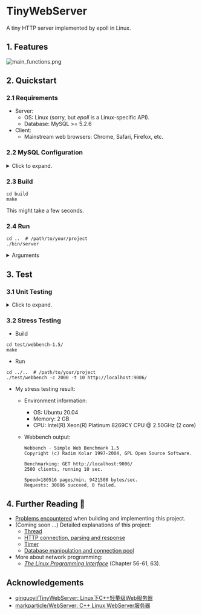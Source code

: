 # TinyWebServer
A tiny HTTP server implemented by epoll in Linux.

## 1. Features
![main_functions.png](https://s2.loli.net/2022/04/17/dAgxzLZhwIrpiba.png)

## 2. Quickstart

### 2.1 Requirements
- Server:
  - OS: Linux (sorry, but *epoll* is a Linux-specific API).
  - Database: MySQL >= 5.2.6
- Client:
  - Mainstream web browsers: Chrome, Safari, Firefox, etc.

### 2.2 MySQL Configuration
<details>
  <summary>Click to expand.</summary>

1. Log in to your MySQL server.
```shell
mysql -u root -p
```
2. Create a new database and insert some records.
```mysql
# Create a new database 
CREATE DATABASE web_server;
USE web_server;

# Create a new table
CREATE TABLE user(
    username char(50) NULL,
    password char(50) NULL
) ENGINE=InnoDB;

# Insert an record
INSERT INTO user(username, password) VALUES('user1', 'password1');
```

3. Store your information in `DatabaseInfo.txt`.
```text
port        3006
user        mysql_username
passwd      mysql_password
database    web_server
```
</details>

### 2.3 Build 
```shell
cd build
make
```
This might take a few seconds.

### 2.4 Run
```shell
cd ..  # /path/to/your/project
./bin/server
```
<details>
<summary>Arguments</summary>

```shell
./bin/server [-p port] [-m trigger_mode] [-o opt_linger] [-d conn_pool_num] [-t thread_num] [-l open_log]
```

- `-p`: port to the server. Default: `9006`.
- `-m`: trigger mode. Default: `3` (ET mode).
    - `0`: LT + LT.
    - `1`: LT + ET.
    - `2`: ET + LT.
    - `3`: ET + ET.
- `-o`: Weather to use opt linger. Default: `1` (true).
    - `0`: false.
    - `1`: true.
- `-d`: Number of connections in database connection pool. Default: `12`.
- `-t`: Number of thread in thread pool. Default: `6`.
- `-l`: Weather to open log. Default: `1` (true).
    - `0`: false.
    - `1`: true.

For more details, see [src/config/config.h](src/config/config.h).

</details>

## 3. Test
### 3.1 Unit Testing

<details>
<summary>Click to expand.</summary>

- Build

```shell
cd test
make
```

- Test (*Hit Enter to exit*)
```shell
cd ..  # /path/to/your/project
./test/unit_test
```

- Check the log files `logs/test_log_1/{DATE}.log`,
  `logs/test_log_2/{DATE}.log` and `logs/test_thread_pool/{DATE}.log`.

</details>

### 3.2 Stress Testing
- Build
```shell
cd test/webbench-1.5/
make
```

- Run
```shell
cd ../..  # /path/to/your/project
./test/webbench -c 2000 -t 10 http://localhost:9006/
```

- My stress testing result:
  - Environment information:
    - OS: Ubuntu 20.04
    - Memory: 2 GB
    - CPU: Intel(R) Xeon(R) Platinum 8269CY CPU @ 2.50GHz (2 core)
  
  - Webbench output:
    ```text
    Webbench - Simple Web Benchmark 1.5
    Copyright (c) Radim Kolar 1997-2004, GPL Open Source Software.
    
    Benchmarking: GET http://localhost:9006/
    2500 clients, running 10 sec.
    
    Speed=180516 pages/min, 9421508 bytes/sec.
    Requests: 30086 succeed, 0 failed.
    ```



## 4. Further Reading 📖
- [Problems encountered](http://jifan.tech/projects/tiny-web-server/problems/) 
  when building and implementing this project.
- (Coming soon …) Detailed explanations of this project:
  - [Thread]()
  - [HTTP connection, parsing and response]()
  - [Timer]()
  - [Database manipulation and connection pool]()
- More about network programming:
  - [*The Linux Programming Interface*](https://man7.org/tlpi/) (Chapter 56-61, 63).

## Acknowledgements

- [qinguoyi/TinyWebServer: Linux下C++轻量级Web服务器](https://github.com/qinguoyi/TinyWebServer)
- [markparticle/WebServer: C++ Linux WebServer服务器](https://github.com/markparticle/WebServer)
